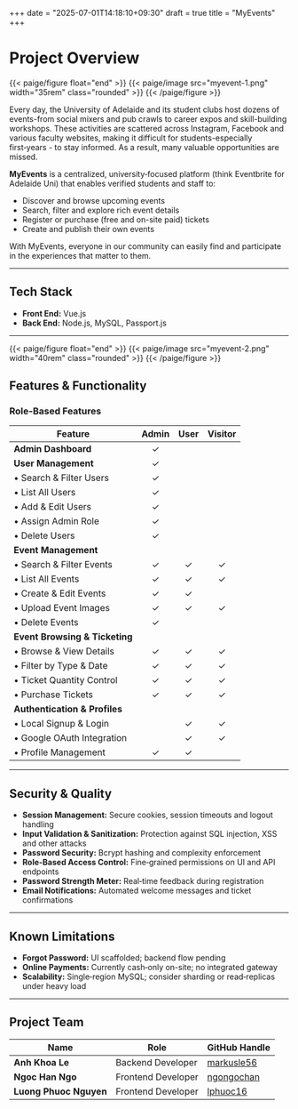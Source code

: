 +++
date = "2025-07-01T14:18:10+09:30"
draft = true
title = "MyEvents"
+++

# Project Overview


{{< paige/figure float="end" >}}
{{< paige/image src="myevent-1.png" width="35rem" class="rounded" >}}
{{< /paige/figure >}}

Every day, the University of Adelaide and its student clubs host dozens of events-from social mixers and pub crawls to career expos and skill-building workshops. These activities are scattered across Instagram, Facebook and various faculty websites, making it difficult for students-especially first‑years - to stay informed. As a result, many valuable opportunities are missed.

**MyEvents** is a centralized, university‑focused platform (think Eventbrite for Adelaide Uni) that enables verified students and staff to:

- Discover and browse upcoming events
- Search, filter and explore rich event details
- Register or purchase (free and on-site paid) tickets
- Create and publish their own events

With MyEvents, everyone in our community can easily find and participate in the experiences that matter to them.

---
## Tech Stack

- **Front End:** Vue.js
- **Back End:** Node.js, MySQL, Passport.js

---

{{< paige/figure float="end" >}}
{{< paige/image src="myevent-2.png" width="40rem" class="rounded" >}}
{{< /paige/figure >}}

## Features & Functionality


### Role-Based Features

| Feature                        | Admin | User | Visitor |
| ------------------------------ | :---: | :--: | :-----: |
| **Admin Dashboard**            |   ✓   |      |         |
| **User Management**            |   ✓   |      |         |
| • Search & Filter Users        |   ✓   |      |         |
| • List All Users               |   ✓   |      |         |
| • Add & Edit Users             |   ✓   |      |         |
| • Assign Admin Role            |   ✓   |      |         |
| • Delete Users                 |   ✓   |      |         |
| **Event Management**           |       |      |         |
| • Search & Filter Events       |   ✓   |   ✓  |    ✓    |
| • List All Events              |   ✓   |   ✓  |    ✓    |
| • Create & Edit Events         |   ✓   |   ✓  |         |
| • Upload Event Images          |   ✓   |   ✓  |    ✓    |
| • Delete Events                |   ✓   |      |         |
| **Event Browsing & Ticketing** |       |      |         |
| • Browse & View Details        |   ✓   |   ✓  |    ✓    |
| • Filter by Type & Date        |   ✓   |   ✓  |    ✓    |
| • Ticket Quantity Control      |   ✓   |   ✓  |    ✓    |
| • Purchase Tickets             |   ✓   |   ✓  |    ✓    |
| **Authentication & Profiles**  |       |      |         |
| • Local Signup & Login         |       |   ✓  |    ✓    |
| • Google OAuth Integration     |       |   ✓  |    ✓    |
| • Profile Management           |   ✓   |   ✓  |         |

--- 

## Security & Quality

- **Session Management:** Secure cookies, session timeouts and logout handling
- **Input Validation & Sanitization:** Protection against SQL injection, XSS and other attacks
- **Password Security:** Bcrypt hashing and complexity enforcement
- **Role-Based Access Control:** Fine‑grained permissions on UI and API endpoints
- **Password Strength Meter:** Real‑time feedback during registration
- **Email Notifications:** Automated welcome messages and ticket confirmations

--- 
## Known Limitations

- **Forgot Password:** UI scaffolded; backend flow pending
- **Online Payments:** Currently cash‑only on-site; no integrated gateway
- **Scalability:** Single‑region MySQL; consider sharding or read‑replicas under heavy load

--- 
## Project Team

| Name                 | Role               | GitHub Handle                               |
|----------------------|--------------------|----------------------------------------------|
| **Anh Khoa Le**      | Backend Developer  | [markusle56](https://github.com/markusle56)  |
| **Ngoc Han Ngo**     | Frontend Developer | [ngongochan](https://github.com/ngongochan)  |
| **Luong Phuoc Nguyen** | Frontend Developer | [lphuoc16](https://github.com/lphuoc16)     |
